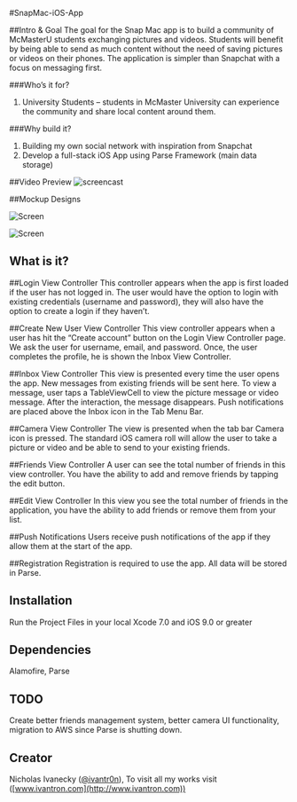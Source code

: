 #SnapMac-iOS-App

##Intro & Goal
The goal for the Snap Mac app is to build a community of McMasterU students exchanging pictures and videos. Students will benefit by being able to send as much content without the need of saving pictures or videos on their phones. The application is simpler than Snapchat with a focus on messaging first.

###Who’s it for?
1.	University Students – students in McMaster University can experience the community and share local content around them.

###Why build it?
1.	Building my own social network with inspiration from Snapchat
2.	Develop a full-stack iOS App using Parse Framework (main data storage)

##Video Preview
![screencast](http://g.recordit.co/AZakhNjxel.gif)

##Mockup Designs

![Screen](https://raw.githubusercontent.com/tron1991/Weather-iOS-watchOS-App/master/Wireframes/WeatherAppScreenshots/4-inch%20(iPhone%205)%20-%20Screenshot%201.jpg)

![Screen](https://raw.githubusercontent.com/tron1991/Weather-iOS-watchOS-App/master/Wireframes/AppleWatch.png)

## What is it?

##Login View Controller
This controller appears when the app is first loaded if the user has not logged in. The user would have the option to login with existing credentials (username and password), they will also have the option to create a login if they haven’t.

##Create New User View Controller
This view controller appears when a user has hit the “Create account” button on the Login View Controller page. We ask the user for username, email, and password. Once, the user completes the profile, he is shown the Inbox View Controller.

##Inbox View Controller
This view is presented every time the user opens the app. New messages from existing friends will be sent here. To view a message, user taps a TableViewCell to view the picture message or video message. After the interaction, the message disappears. Push notifications are placed above the Inbox icon in the Tab Menu Bar. 

##Camera View Controller
The view is presented when the tab bar Camera icon is pressed. The standard iOS camera roll will allow the user to take a picture or video and be able to send to your existing friends.

##Friends View Controller
A user can see the total number of friends in this view controller. You have the ability to add and remove friends by tapping the edit button.

##Edit View Controller
In this view you see the total number of friends in the application, you have the ability to add friends or remove them from your list. 

##Push Notifications
Users receive push notifications of the app if they allow them at the start of the app. 

##Registration
Registration is required to use the app. All data will be stored in Parse.

## Installation

Run the Project Files in your local Xcode 7.0 and iOS 9.0 or greater

## Dependencies

Alamofire, Parse

## TODO

Create better friends management system, better camera UI functionality, migration to AWS since Parse is shutting down.

## Creator

Nicholas Ivanecky ([@ivantr0n](http://twitter.com/ivantr0n)), To visit all my works visit ([www.ivantron.com](http://www.ivantron.com))




